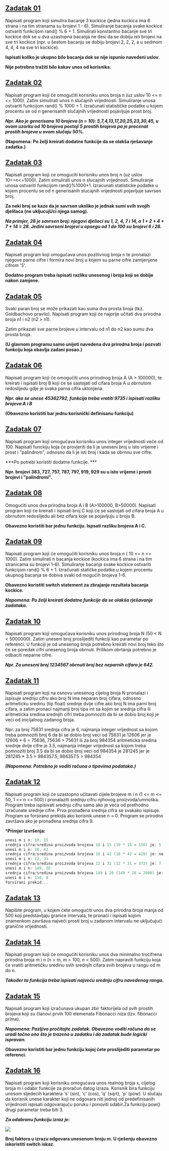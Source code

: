 ## [**Zadatak 01**](01.cpp)
 
 Napisati program koji simulira bacanje 3 kockice (jedna kockica ima 6 strana i na tim stranama su brojevi 1 - 6). Simuliranje bacanja svake kockice ostvariti funkcijom rand() % 6 + 1. Simulirati konstantno bacanje sve tri kockice dok se u dva uzastopna bacanja ne desi da se dobiju isti brojevi na sve tri kockice (npr. u šestom bacanju se dobiju brojevi 2, 2, 2, a u sedmom 4, 4, 4 na sve tri kockice).

**Ispisati koliko je ukupno bilo bacanja dok se nije ispunio navedeni uslov.**

**Nije potrebno tražiti bilo kakav unos od korisnika.**

 ## [**Zadatak 02**](02.cpp)
 
 Napisati program koji će omogućiti korisniku unos broja n (uz uslov 10 <= n <= 1000). Zatim simulirati unos n slučajnih vrijednosti. Simuliranje unosa ostvariti funkcijom rand() % 1000 + 1. Izračunati statističke podatke u kojem procentu se od n generisanih slučajnih vrijednosti pojavljuje prost broj.

***Npr. Ako je generisano 10 brojeva (n = 10): 5,7,4,13,17,20,25,23,30,45, u ovom uzorku od 10 brojeva postoji 5 prostih brojeva pa je procenat prostih brojeva u ovom slučaju 50%.***

**(Napomena: Po želji kreirati dodatne funkcije da se olakša rješavanje zadatka.)**

 ## [**Zadatak 03**](03.cpp)
 
 Napisati program koji ce omoguciti korisniku unos broj n (uz uslov 10<=n<=1000). Zatim simulirati unos n slucajnih vrijednosti. Simuliranje unosa ostvariti funkcijom rand()%1000+1. Izracunati statisticke podatke u kojem procentu se od n generisanih slucajnih vrijednosti pojavljuje savrsen broj. 
 
**Za neki broj se kaze da je savrsen ukoliko je jednak sumi svih svojih djelilaca (ne ukljucujUci njega samog).**

***Na primjer, 28 je savrsen broj: njegovi djelioci su 1, 2, 4, 7 i 14, a 1 + 2 + 4 + 7 + 14 = 28. Jedini savrseni brojevi u opsegu od 1 do 100 su brojevi 6 i 28.***

## [**Zadatak 04**](04.cpp)

Napisati program koji omogućava unos pozitivnog broja n te pronalazi njegove parne cifre i formira novi broj u kojem su parne cifre zamijenjene cifrom '5'.

**Dodatno program treba ispisati razliku unesenog i broja koji se dobije nakon zamjene.**

## [**Zadatak 05**](05.cpp)

Svaki paran broj se može prikazati kao suma dva prosta broja (tkz. Goldbachovo pravilo). Napisati program koji će najprije učitati dva prirodna broja n1 i n2 (n2 > n1).

Zatim prikazati sve parne brojeve u intervalu od n1 do n2 kao sumu dva prosta broja.

**(U glavnom programu samo unijeti navedena dva prirodna broja i pozvati funkciju koja obavlja zadani posao.)**

## [**Zadatak 06**](06.cpp)

Napisati program koji će omogućiti unos prirodnog broja A (A > 100000), te kreirati i ispisati broj B koji će se sastojati od cifara broja A u obrnutom redoslijedu gdje je svaka parna cifra uklonjena.

***Npr. ako se unese 45362792, funkcija treba vratiti 9735 i ispisati razliku brojeva A i B***

**(Obavezno koristiti bar jednu korisnički definisanu funkciju)**

## [**Zadatak 07**](07.cpp)

Napisati program koji omogućava korisniku unos integer vrijednosti veće od 100. Napisati funckiju koja će provjeriti da li je uneseni broj u isto vrijeme i prost i "palindrom", odnosno da li je isti broj i kada se obrnnu sve cifre. 

***Po potrebi koristiti dodatne funkcije. ***

**Npr. brojevi 383, 727, 757, 787, 797, 919, 929 su u isto vrijeme i prosti brojevi i "palindromi".**


## [**Zadatak 08**](08.cpp)

Omogućiti unos dva prirodna broja A i B (A>100000, B>50000). Napisati program koji će kreirati i ispisati broj C koji će se sastojati od cifara broja A u obrnutom redoslijedu ali bez cifara koje se pojavljuju u broju B. 

**Obavezno koristiti bar jednu funkciju. Ispsati razliku brojeva A i C.**

## [**Zadatak 09**](09.cpp)

Napisati program koji će omogućiti korisniku unos broja n ( 10 <= n <= 1000). Zatim simulirati n bacanja kockice (kockica ima 6 strana i na tim stranicama su brojevi 1-6). Simuliranje bacanja svake kockice ostvariti funkcijom rand() % 6 + 1. Izračunati statičke podatke u kojem procentu ukupnog bacanja se dobiva svaki od mogućih brojeva 1-6. 

**Obavezno koristiti switch statement za zbrajanje rezultata bacanja kockice.**

***Napomena: Po želji kreirati dodatne funkcije da se olakša rješavanje zadataka.***

## [**Zadatak 10**](10.cpp)

Napisati program koji omogućava korisniku unos prirodnog broja N (50 < N < 5000000). Zatim uneseni broj proslijediti funkciji kao parametar po referenci. U funkciji je od unesenog broja potrebno kreirati novi broj teko što će se poredak cifri unesenog broja obrnuti. Prilikom obrtanja potrebno je odbaciti neparne cifre.

***Npr. Za uneseni broj 1234567 obrnuti broj bez neparnih cifara je 642.***

## [**Zadatak 11**](11.cpp)

Napisati program koji na osnovu unesenog cijelog broja N pronalazi i ispisuje srednju cifru ako broj N ima neparan broj cifara, odnosno aritmeticku sredinu (tip float) srednje dvije cifre ako broj N ima parni broj cifara, a zatim pronaci najmanji broj tipa int sa kojim se srednja cifra ili aritmeticka sredina srednjih cifri treba pomnoziti da bi se dobio broj koji je veci od inicijalnog zadanog broja.

Npr. za broj 75631 srednja cifra je 6, najmanja integer vrijednost sa kojom treba pomnoziti broj 6 da bi se dobio broj veci od 75631 je 12606 jer je 12606 * 6 = 75636, 75636 > 75631 ili za broj 984354 aritmeticka sredina srednje dvije cifre je 3.5, najmanja integer vrijednost sa kojom treba pomnoziti broj 3.5 da bi se dobio broj veci od 984354 je 281245 jer je 281245 * 3.5 = 984357.5, 984357.5 > 984354

***(Napomena: Potrebno je voditi računa o tipovima podataka.)***

## [**Zadatak 12**](12.cpp)

Napisati program koji će uzastopno učitavati cijele brojeve m i n (1 <= m <= 50, 1 <= n <= 500) i pronalaziti srednju cifru njihovog proizvoda/umnoška. Program treba ispisivati srednju cifru samo ako je veća od prethodno izračunate srednje cifre. Prva pronađena srednja cifra se svakako ispisuje. Program se forsirano prekida ako korisnik unese n = 0. Program se prirodno završava ako je pronađena srednja cifra 9. 

***Primjer izvršenja:**
```c++
unesi m i n: 10, 15
srednja cifra/sredina proizvoda brojeva 10 i 15 (10 * 15 = 150) je: 5
unesi m i n: 10, 42
srednja cifra/sredina proizvoda brojeva 10 i 42 (10 * 42 = 420) je: ne ispisuje se
unesi m i n: 12, 31
srednja cifra/sredina proizvoda brojeva 12 i 31 (12 * 31 = 372) je: 7
unesi m i n: 149, 20
srednja cifra/sredina proizvoda brojeva 149 i 20 (149 * 20 = 2980) je: 8.5
unesi m i n: 150, 0
forsirani prekid...
```

## [**Zadatak 13**](13.cpp)

Napišite program, u kojem ćete omogućiti unos dva prirodna broja manja od 500 koji predstavljaju granice intervala, te pronaći i ispisati kojom znamenkom završava najveći prosti broj u zadanom intervalu ne uključujući granične vrijednosti.

## [**Zadatak 14**](14.cpp)

Napisati program koji će omogućiti korisniku unos dva minimalno trocifrena prirodna broja m i n (n > m, m > 100, n < 500). Zatim napraviti funkciju koja će vratiti aritmetičku sredinu svih srednjih cifara svih brojeva u rangu od m do n.

***Također ta funkcija treba ispisati najveću srednju cifru navedenog ranga.***

## [**Zadatak 15**](15.cpp)

Napisati program koji izračunava ukupan zbir faktorijela od svih prostih brojeva koji su članovi prvih 100 elemenata Fibonacci niza (tzv. fibonacci prime).

***Napomena: Pazljivo pročitajte zadatak. Obavezno voditi računa da se uradi tačno ono što je trazeno u zadatku i da zadatak bude logicki ispravan.***

**Obavezno koristiti bar jednu funkciju kojoj ćete proslijediti parametar po referenci.**

## [**Zadatak 16**](16.cpp)
 
 Napisati program koji korisniku omogućava unos realnog broja x, cijelog broja m i odabir funkcije za proračun datog izraza. Korisnik bira funkciju unosom sljedećih karaktera 's' (sin), 'c' (cos), 'q' (sqrt), 'p' (pow). U slučaju da korisnik unese karakter koji ne odgovara niti jednoj od predefinisanih vrijednosti ispisati odgovarajuću poruku i ponoviti odabir.Za funkciju pow() drugi parametar treba biti 3.

***Za odabranu funkciju izraz je:***

![](https://user-images.githubusercontent.com/72500944/130335682-a8c83aba-8789-45f2-a58f-5cb1efba6faa.png)

**Broj faktora u izrazu odgovara unesenom broju m. U rješenju obavezno iskoristiti switch iskaz.**


